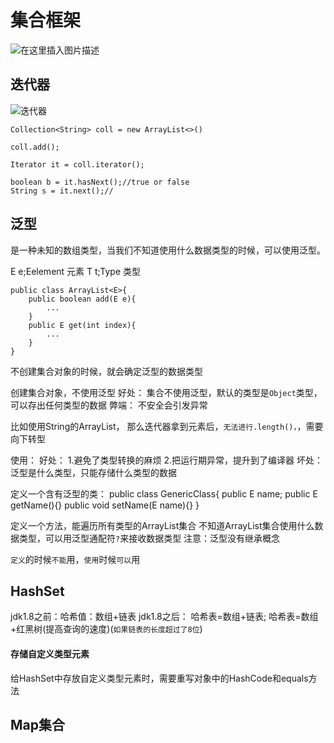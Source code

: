 # 集合框架

![在这里插入图片描述](https://img-blog.csdnimg.cn/20190929135814321.png?x-oss-process=image/watermark,type_ZmFuZ3poZW5naGVpdGk,shadow_10,text_aHR0cHM6Ly9ibG9nLmNzZG4ubmV0L2EyNDUyOTMyMDY=,size_16,color_FFFFFF,t_70)

## 迭代器

![迭代器](https://img-blog.csdnimg.cn/20190929135925772.png?x-oss-process=image/watermark,type_ZmFuZ3poZW5naGVpdGk,shadow_10,text_aHR0cHM6Ly9ibG9nLmNzZG4ubmV0L2EyNDUyOTMyMDY=,size_16,color_FFFFFF,t_70)

```
Collection<String> coll = new ArrayList<>()

coll.add();

Iterator it = coll.iterator();

boolean b = it.hasNext();//true or false
String s = it.next();//
```

## 泛型

是一种未知的数组类型，当我们不知道使用什么数据类型的时候，可以使用泛型。

E e;Eelement 元素
T t;Type 类型

```
public class ArrayList<E>{
    public boolean add(E e){
        ...
    }
    public E get(int index){
        ...
    }
}

```

不创建集合对象的时候，就会确定泛型的数据类型

创建集合对象，不使用泛型
好处：
集合不使用泛型，默认的类型是`Object`类型，可以存出任何类型的数据
弊端：
不安全会引发异常

比如使用String的ArrayList，
那么迭代器拿到元素后，`无法进行.length()，`，需要向下转型

使用：
好处：
1.避免了类型转换的麻烦
2.把运行期异常，提升到了编译器
坏处：
泛型是什么类型，只能存储什么类型的数据

定义一个含有泛型的类：
public class GenericClass<E>{
    public E name;
    public E getName(){}
    public void setName(E name){}
}

定义一个方法，能遍历所有类型的ArrayList集合
不知道ArrayList集合使用什么数据类型，可以用泛型通配符`?`来接收数据类型
注意：泛型没有继承概念

`定义`的时候`不能`用，`使用`时候`可以`用

## HashSet

jdk1.8之前：哈希值：数组+链表
jdk1.8之后：
    哈希表=数组+链表;
    哈希表=数组+红黑树(提高查询的速度)(`如果链表的长度超过了8位`)

#### 存储自定义类型元素

给HashSet中存放自定义类型元素时，需要重写对象中的HashCode和equals方法


## Map集合


